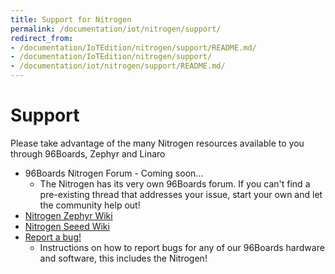 ```yaml
---
title: Support for Nitrogen
permalink: /documentation/iot/nitrogen/support/
redirect_from:
- /documentation/IoTEdition/nitrogen/support/README.md/
- /documentation/IoTEdition/nitrogen/support/
- /documentation/iot/nitrogen/support/README.md/
---
```

# Support

Please take advantage of the many Nitrogen resources available to you through 96Boards, Zephyr and Linaro

- 96Boards Nitrogen Forum - Coming soon...
   - The Nitrogen has its very own 96Boards forum. If you can't find a pre-existing thread that addresses your issue, start your own and let the community help out!
- [Nitrogen Zephyr Wiki](https://wiki.zephyrproject.org/view/96B-Nitrogen)
- [Nitrogen Seeed Wiki](http://wiki.seeed.cc/BLE_Nitrogen/)
- [Report a bug!](../../../Extras/Report_a_bug.md)
   - Instructions on how to report bugs for any of our 96Boards hardware and software, this includes the Nitrogen!
